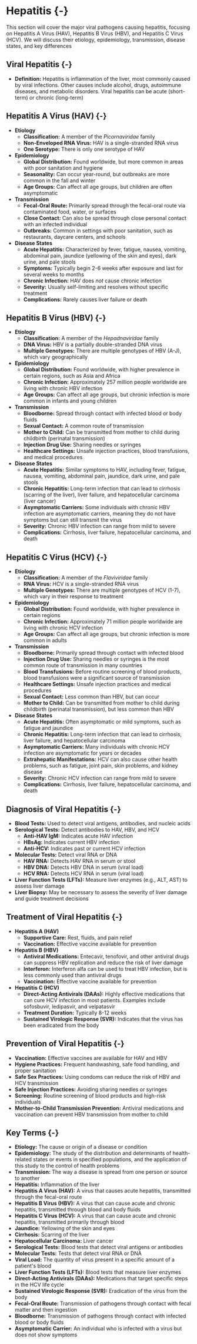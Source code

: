 # Hepatitis {-}

This section will cover the major viral pathogens causing hepatitis, focusing on Hepatitis A Virus (HAV), Hepatitis B Virus (HBV), and Hepatitis C Virus (HCV). We will discuss their etiology, epidemiology, transmission, disease states, and key differences

## **Viral Hepatitis** {-}

*   **Definition:** Hepatitis is inflammation of the liver, most commonly caused by viral infections. Other causes include alcohol, drugs, autoimmune diseases, and metabolic disorders. Viral hepatitis can be acute (short-term) or chronic (long-term)

## **Hepatitis A Virus (HAV)** {-}

*   **Etiology**
    *   **Classification:** A member of the *Picornaviridae* family
    *   **Non-Enveloped RNA Virus:** HAV is a single-stranded RNA virus
    *   **One Serotype:** There is only one serotype of HAV
*   **Epidemiology**
    *   **Global Distribution:** Found worldwide, but more common in areas with poor sanitation and hygiene
    *   **Seasonality:** Can occur year-round, but outbreaks are more common in the fall and winter
    *   **Age Groups:** Can affect all age groups, but children are often asymptomatic
*   **Transmission**
    *   **Fecal-Oral Route:** Primarily spread through the fecal-oral route via contaminated food, water, or surfaces
    *   **Close Contact:** Can also be spread through close personal contact with an infected individual
    *   **Outbreaks:** Common in settings with poor sanitation, such as restaurants, daycare centers, and schools
*   **Disease States**
    *   **Acute Hepatitis:** Characterized by fever, fatigue, nausea, vomiting, abdominal pain, jaundice (yellowing of the skin and eyes), dark urine, and pale stools
    *   **Symptoms:** Typically begin 2-6 weeks after exposure and last for several weeks to months
    *   **Chronic Infection:** HAV does *not* cause chronic infection
    *   **Severity:** Usually self-limiting and resolves without specific treatment
    *   **Complications:** Rarely causes liver failure or death

## **Hepatitis B Virus (HBV)** {-}

*   **Etiology**
    *   **Classification:** A member of the *Hepadnaviridae* family
    *   **DNA Virus:** HBV is a partially double-stranded DNA virus
    *   **Multiple Genotypes:** There are multiple genotypes of HBV (A-J), which vary geographically
*   **Epidemiology**
    *   **Global Distribution:** Found worldwide, with higher prevalence in certain regions, such as Asia and Africa
    *   **Chronic Infection:** Approximately 257 million people worldwide are living with chronic HBV infection
    *   **Age Groups:** Can affect all age groups, but chronic infection is more common in infants and young children
*   **Transmission**
    *   **Bloodborne:** Spread through contact with infected blood or body fluids
    *   **Sexual Contact:** A common route of transmission
    *   **Mother to Child:** Can be transmitted from mother to child during childbirth (perinatal transmission)
    *   **Injection Drug Use:** Sharing needles or syringes
    *   **Healthcare Settings:** Unsafe injection practices, blood transfusions, and medical procedures
*   **Disease States**
    *   **Acute Hepatitis:** Similar symptoms to HAV, including fever, fatigue, nausea, vomiting, abdominal pain, jaundice, dark urine, and pale stools
    *   **Chronic Hepatitis:** Long-term infection that can lead to cirrhosis (scarring of the liver), liver failure, and hepatocellular carcinoma (liver cancer)
    *   **Asymptomatic Carriers:** Some individuals with chronic HBV infection are asymptomatic carriers, meaning they do not have symptoms but can still transmit the virus
    *   **Severity:** Chronic HBV infection can range from mild to severe
    *   **Complications:** Cirrhosis, liver failure, hepatocellular carcinoma, and death

## **Hepatitis C Virus (HCV)** {-}

*   **Etiology**
    *   **Classification:** A member of the *Flaviviridae* family
    *   **RNA Virus:** HCV is a single-stranded RNA virus
    *   **Multiple Genotypes:** There are multiple genotypes of HCV (1-7), which vary in their response to treatment
*   **Epidemiology**
    *   **Global Distribution:** Found worldwide, with higher prevalence in certain regions
    *   **Chronic Infection:** Approximately 71 million people worldwide are living with chronic HCV infection
    *   **Age Groups:** Can affect all age groups, but chronic infection is more common in adults
*   **Transmission**
    *   **Bloodborne:** Primarily spread through contact with infected blood
    *   **Injection Drug Use:** Sharing needles or syringes is the most common route of transmission in many countries
    *   **Blood Transfusions:** Before routine screening of blood products, blood transfusions were a significant source of transmission
    *   **Healthcare Settings:** Unsafe injection practices and medical procedures
    *   **Sexual Contact:** Less common than HBV, but can occur
    *   **Mother to Child:** Can be transmitted from mother to child during childbirth (perinatal transmission), but less common than HBV
*   **Disease States**
    *   **Acute Hepatitis:** Often asymptomatic or mild symptoms, such as fatigue and jaundice
    *   **Chronic Hepatitis:** Long-term infection that can lead to cirrhosis, liver failure, and hepatocellular carcinoma
    *   **Asymptomatic Carriers:** Many individuals with chronic HCV infection are asymptomatic for years or decades
    *   **Extrahepatic Manifestations:** HCV can also cause other health problems, such as fatigue, joint pain, skin problems, and kidney disease
    *   **Severity:** Chronic HCV infection can range from mild to severe
    *   **Complications:** Cirrhosis, liver failure, hepatocellular carcinoma, and death

## **Diagnosis of Viral Hepatitis** {-}

*   **Blood Tests:** Used to detect viral antigens, antibodies, and nucleic acids
*   **Serological Tests:** Detect antibodies to HAV, HBV, and HCV
    *   **Anti-HAV IgM:** Indicates acute HAV infection
    *   **HBsAg:** Indicates current HBV infection
    *   **Anti-HCV:** Indicates past or current HCV infection
*   **Molecular Tests:** Detect viral RNA or DNA
    *   **HAV RNA:** Detects HAV RNA in serum or stool
    *   **HBV DNA:** Detects HBV DNA in serum (viral load)
    *   **HCV RNA:** Detects HCV RNA in serum (viral load)
*   **Liver Function Tests (LFTs):** Measure liver enzymes (e.g., ALT, AST) to assess liver damage
*   **Liver Biopsy:** May be necessary to assess the severity of liver damage and guide treatment decisions

## **Treatment of Viral Hepatitis** {-}

*   **Hepatitis A (HAV)**
    *   **Supportive Care:** Rest, fluids, and pain relief
    *   **Vaccination:** Effective vaccine available for prevention
*   **Hepatitis B (HBV)**
    *   **Antiviral Medications:** Entecavir, tenofovir, and other antiviral drugs can suppress HBV replication and reduce the risk of liver damage
    *   **Interferon:** Interferon alfa can be used to treat HBV infection, but is less commonly used than antiviral drugs
    *   **Vaccination:** Effective vaccine available for prevention
*   **Hepatitis C (HCV)**
    *   **Direct-Acting Antivirals (DAAs):** Highly effective medications that can cure HCV infection in most patients. Examples include sofosbuvir, ledipasvir, and velpatasvir
    *   **Treatment Duration:** Typically 8-12 weeks
    *   **Sustained Virologic Response (SVR):** Indicates that the virus has been eradicated from the body

## **Prevention of Viral Hepatitis** {-}

*   **Vaccination:** Effective vaccines are available for HAV and HBV
*   **Hygiene Practices:** Frequent handwashing, safe food handling, and proper sanitation
*   **Safe Sex Practices:** Using condoms can reduce the risk of HBV and HCV transmission
*   **Safe Injection Practices:** Avoiding sharing needles or syringes
*   **Screening:** Routine screening of blood products and high-risk individuals
*   **Mother-to-Child Transmission Prevention:** Antiviral medications and vaccination can prevent HBV transmission from mother to child

## **Key Terms** {-}

*   **Etiology:** The cause or origin of a disease or condition
*   **Epidemiology:** The study of the distribution and determinants of health-related states or events in specified populations, and the application of this study to the control of health problems
*   **Transmission:** The way a disease is spread from one person or source to another
*   **Hepatitis:** Inflammation of the liver
*   **Hepatitis A Virus (HAV):** A virus that causes acute hepatitis, transmitted through the fecal-oral route
*   **Hepatitis B Virus (HBV):** A virus that can cause acute and chronic hepatitis, transmitted through blood and body fluids
*   **Hepatitis C Virus (HCV):** A virus that can cause acute and chronic hepatitis, transmitted primarily through blood
*   **Jaundice:** Yellowing of the skin and eyes
*   **Cirrhosis:** Scarring of the liver
*   **Hepatocellular Carcinoma:** Liver cancer
*   **Serological Tests:** Blood tests that detect viral antigens or antibodies
*   **Molecular Tests:** Tests that detect viral RNA or DNA
*   **Viral Load:** The quantity of virus present in a specific amount of a patient's blood
*   **Liver Function Tests (LFTs):** Blood tests that measure liver enzymes
*   **Direct-Acting Antivirals (DAAs):** Medications that target specific steps in the HCV life cycle
*   **Sustained Virologic Response (SVR):** Eradication of the virus from the body
*   **Fecal-Oral Route:** Transmission of pathogens through contact with fecal matter and then ingestion
*   **Bloodborne:** Transmission of pathogens through contact with infected blood or body fluids
*   **Asymptomatic Carrier:** An individual who is infected with a virus but does not show symptoms
